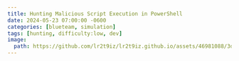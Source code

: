 ```yaml
---
title: Hunting Malicious Script Execution in PowerShell
date: 2024-05-23 07:00:00 -0600
categories: [blueteam, simulation]
tags: [hunting, difficulty:low, dev]
image:
  path: https://github.com/lr2t9iz/lr2t9iz.github.io/assets/46981088/3d7c8a9b-d0d6-4a44-9078-b62956a3ac16
---
```



